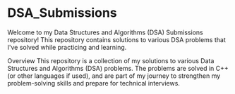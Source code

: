 # DSA_Submissions

Welcome to my Data Structures and Algorithms (DSA) Submissions repository! This repository contains solutions to various DSA problems that I've solved while practicing and learning.

Overview
This repository is a collection of my solutions to various Data Structures and Algorithms (DSA) problems. The problems are solved in C++ (or other languages if used), and are part of my journey to strengthen my problem-solving skills and prepare for technical interviews.
